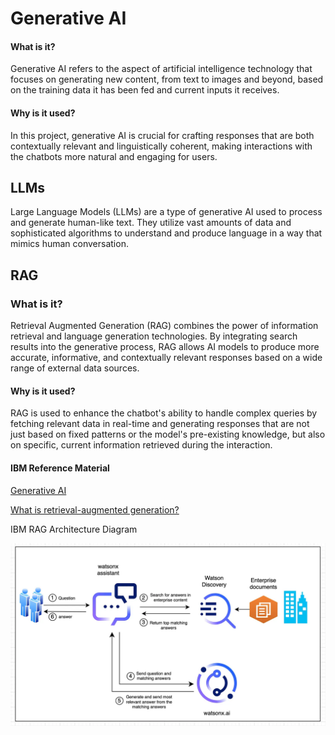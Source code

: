 # Generative AI

#### What is it?

Generative AI refers to the aspect of artificial intelligence technology that focuses on generating new content, from text to images and beyond, based on the training data it has been fed and current inputs it receives.

#### Why is it used?

In this project, generative AI is crucial for crafting responses that are both contextually relevant and linguistically coherent, making interactions with the chatbots more natural and engaging for users.

## LLMs

Large Language Models (LLMs) are a type of generative AI used to process and generate human-like text. They utilize vast amounts of data and sophisticated algorithms to understand and produce language in a way that mimics human conversation.

## RAG

### What is it?

Retrieval Augmented Generation (RAG) combines the power of information retrieval and language generation technologies. By integrating search results into the generative process, RAG allows AI models to produce more accurate, informative, and contextually relevant responses based on a wide range of external data sources.

#### Why is it used?

RAG is used to enhance the chatbot's ability to handle complex queries by fetching relevant data in real-time and generating responses that are not just based on fixed patterns or the model's pre-existing knowledge, but also on specific, current information retrieved during the interaction.

#### IBM Reference Material
[Generative AI](https://www.ibm.com/watsonx?utm_content=SRCWW&p1=Search&p4=43700078376398807&p5=b&p9=58700008586718912&gclid=CjwKCAjwi_exBhA8EiwA_kU1MvuVGpaXUAxlZh-oCtf_lw34bCdrSRx8xmbiAZUz4gTjed7NaSgI4xoCbYsQAvD_BwE&gclsrc=aw.ds)

[What is retrieval-augmented generation?](https://research.ibm.com/blog/retrieval-augmented-generation-RAG)

IBM RAG Architecture Diagram 

![Alt text](../assets/RAG.png)

